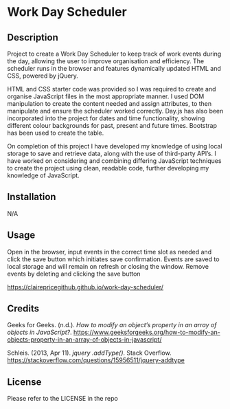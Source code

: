# Work Day Scheduler

## Description 

Project to create a Work Day Scheduler to keep track of work events during the day, allowing the user to improve organisation and efficiency. The scheduler runs in the browser and features dynamically updated HTML and CSS, powered by jQuery. 

HTML and CSS starter code was provided so I was required to create and organise JavaScript files in the most appropriate manner. I used DOM manipulation to create the content needed and assign attributes, to then manipulate and ensure the scheduler worked correctly. Day.js has also been incorporated into the project for dates and time functionality, showing different colour backgrounds for past, present and future times. Bootstrap has been used to create the table.

On completion of this project I have developed my knowledge of using local storage to save and retrieve data, along with the use of third-party API’s. I have worked on considering and combining differing JavaScript techniques to create the project using clean, readable code, further developing my knowledge of JavaScript.
 

## Installation

N/A

## Usage

Open in the browser, input events in the correct time slot as needed and click the save button which initiates save confirmation. Events are saved to local storage and will remain on refresh or closing the window. Remove events by deleting and clicking the save button

https://clairepricegithub.github.io/work-day-scheduler/



## Credits

Geeks for Geeks. (n.d.). *How to modify an object’s property in an array of objects in JavaScript?*. https://www.geeksforgeeks.org/how-to-modify-an-objects-property-in-an-array-of-objects-in-javascript/

Schleis. (2013, Apr 11). *jquery .addType()*. Stack Overflow. https://stackoverflow.com/questions/15956511/jquery-addtype

## License

Please refer to the LICENSE in the repo